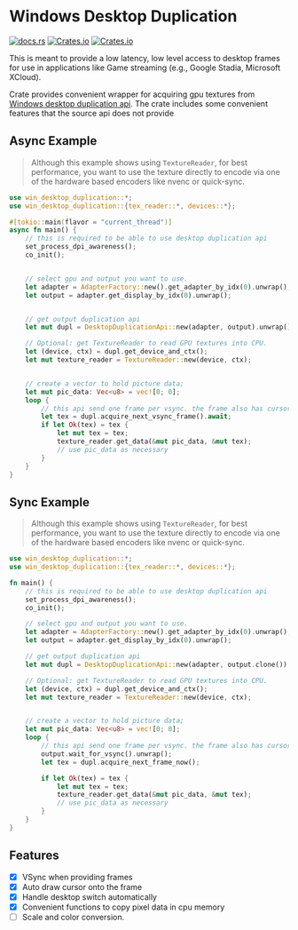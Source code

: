 # Windows Desktop Duplication

[![docs.rs](https://img.shields.io/docsrs/win_desktop_duplication)](https://docs.rs/win_desktop_duplication)
[![Crates.io](https://img.shields.io/crates/v/win_desktop_duplication)](https://crates.io/crates/win_desktop_duplication)
[![Crates.io](https://img.shields.io/crates/l/win_desktop_duplication)](https://crates.io/crates/win_desktop_duplication)

This is meant to provide a low latency, low level access to desktop frames for use
in applications like Game streaming (e.g., Google Stadia, Microsoft XCloud).

Crate provides convenient wrapper for acquiring gpu
textures
from [Windows desktop duplication api](https://docs.microsoft.com/en-us/windows/win32/direct3ddxgi/desktop-dup-api).
The crate includes some convenient features that the source api does not provide

## Async Example

> Although this example shows using `TextureReader`, for best performance, you want to use the texture directly to
> encode via one of the hardware based encoders like nvenc or quick-sync.

```rust
use win_desktop_duplication::*;
use win_desktop_duplication::{tex_reader::*, devices::*};

#[tokio::main(flavor = "current_thread")]
async fn main() {
    // this is required to be able to use desktop duplication api
    set_process_dpi_awareness();
    co_init();


    // select gpu and output you want to use.
    let adapter = AdapterFactory::new().get_adapter_by_idx(0).unwrap();
    let output = adapter.get_display_by_idx(0).unwrap();


    // get output duplication api
    let mut dupl = DesktopDuplicationApi::new(adapter, output).unwrap();

    // Optional: get TextureReader to read GPU textures into CPU.
    let (device, ctx) = dupl.get_device_and_ctx();
    let mut texture_reader = TextureReader::new(device, ctx);


    // create a vector to hold picture data;
    let mut pic_data: Vec<u8> = vec![0; 0];
    loop {
        // this api send one frame per vsync. the frame also has cursor pre drawn
        let tex = dupl.acquire_next_vsync_frame().await;
        if let Ok(tex) = tex {
            let mut tex = tex;
            texture_reader.get_data(&mut pic_data, &mut tex);
            // use pic_data as necessary
        }
    }
}
```

## Sync Example

> Although this example shows using `TextureReader`, for best performance, you want to use the texture directly to
> encode
> via one of the hardware based encoders like nvenc or quick-sync.

```rust
use win_desktop_duplication::*;
use win_desktop_duplication::{tex_reader::*, devices::*};

fn main() {
    // this is required to be able to use desktop duplication api
    set_process_dpi_awareness();
    co_init();

    // select gpu and output you want to use.
    let adapter = AdapterFactory::new().get_adapter_by_idx(0).unwrap();
    let output = adapter.get_display_by_idx(0).unwrap();

    // get output duplication api
    let mut dupl = DesktopDuplicationApi::new(adapter, output.clone()).unwrap();

    // Optional: get TextureReader to read GPU textures into CPU.
    let (device, ctx) = dupl.get_device_and_ctx();
    let mut texture_reader = TextureReader::new(device, ctx);


    // create a vector to hold picture data;
    let mut pic_data: Vec<u8> = vec![0; 0];
    loop {
        // this api send one frame per vsync. the frame also has cursor pre drawn
        output.wait_for_vsync().unwrap();
        let tex = dupl.acquire_next_frame_now();

        if let Ok(tex) = tex {
            let mut tex = tex;
            texture_reader.get_data(&mut pic_data, &mut tex);
            // use pic_data as necessary
        }
    }
}
```

## Features

- [x] VSync when providing frames
- [x] Auto draw cursor onto the frame
- [x] Handle desktop switch automatically
- [x] Convenient functions to copy pixel data in cpu memory
- [ ] Scale and color conversion.
